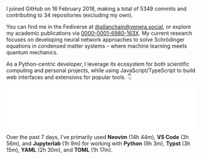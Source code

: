 I joined GitHub on 16 February 2018, making a total of 5349 commits and contributing to 34 repositories (excluding my own).

You can find me in the Fediverse at [@allanchain@venera.social](https://venera.social/profile/allanchain), or explore my academic publications via [0000-0001-6980-163X](https://orcid.org/0000-0001-6980-163X). My current research focuses on developing neural network approaches to solve Schrödinger equations in condensed matter systems – where machine learning meets quantum mechanics.

As a Python-centric developer, I leverage its ecosystem for both scientific computing and personal projects, while using JavaScript/TypeScript to build web interfaces and extensions for popular tools. 👇

<p align="center">
  <img src="https://github.com/AllanChain/AllanChain/blob/main/languages.svg">
</p>

Over the past 7 days, I've primarily used **Neovim** (14h 44m), **VS Code** (3h 56m), and **Jupyterlab** (1h 9m) for working with **Python** (9h 3m), **Typst** (3h 15m), **YAML** (2h 30m), and **TOML** (1h 17m).